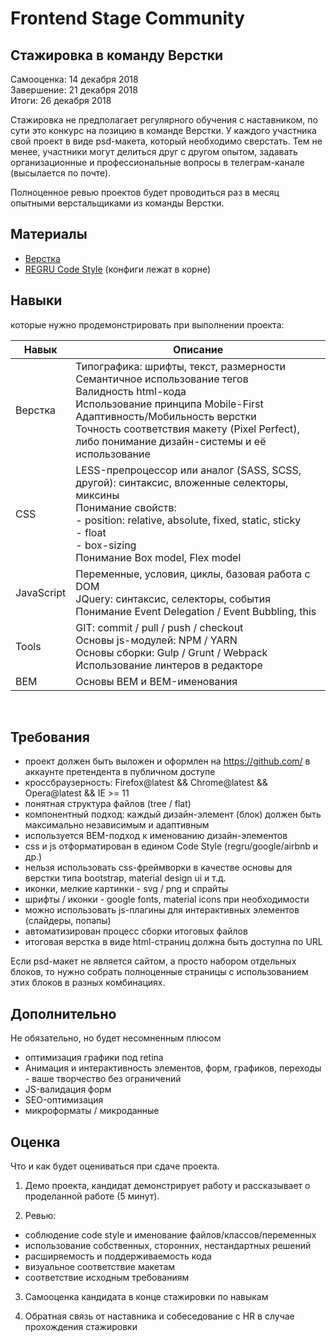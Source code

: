Frontend Stage Community
===================
## Стажировка в команду Верстки

Самооценка: 14 декабря 2018<br>
Завершение: 21 декабря 2018<br>
Итоги: 26 декабря 2018

Стажировка не предполагает регулярного обучения с наставником, по сути это конкурс на позицию в команде Верстки. У каждого участника свой проект в виде psd-макета, который необходимо сверстать. Тем не менее, участники могут делиться друг с другом опытом, задавать организационные и профессиональные вопросы в телеграм-канале (высылается по почте).

Полноценное ревью проектов будет проводиться раз в месяц опытными верстальщиками из команды Верстки.

## Материалы
- [Верстка](https://www.mindmeister.com/974906786)
- [REGRU Code Style](https://github.com/regru/frontend-stage/edit/master/CODESTYLE.md) (конфиги лежат в корне)


## Навыки
которые нужно продемонстрировать при выполнении проекта:

| Навык      | Описание                                                                                                                                                                                                                  |
|------------|---------------------------------------------------------------------------------------------------------------------------------------------------------------------------------------------------------------------------|
| Верстка    | Типографика: шрифты, текст, размерности<br>Семантичное использование тегов<br>Валидность html-кода<br>Использование принципа Mobile-First<br>Адаптивность/Мобильность верстки<br>Точность соответствия макету (Pixel Perfect), либо понимание дизайн-системы и её использование               |
| CSS        | LESS-препроцессор или аналог (SASS, SCSS, другой): синтаксис, вложенные селекторы, миксины<br>Понимание свойств: <br>- position: relative, absolute, fixed, static, sticky<br>- float <br>- box-sizing<br>  Понимание Box model, Flex model |
| JavaScript | Переменные, условия, циклы, базовая работа с DOM <br>JQuery: синтаксис, селекторы, события <br>Понимание Event Delegation / Event Bubbling, this                                                                                  |
| Tools      | GIT: commit / pull / push / checkout <br>Основы js-модулей: NPM / YARN <br>Основы сборки: Gulp / Grunt / Webpack <br>Использование линтеров в редакторе                                                                               |
| BEM        | Основы BEM и BEM-именования                                                                                                                                                                                               |

<br>

## Требования
- проект должен быть выложен и оформлен на https://github.com/ в аккаунте претендента в публичном доступе
- кроссбраузерность: Firefox@latest && Chrome@latest && Opera@latest && IE >= 11
- понятная структура файлов (tree / flat)
- компонентный подход: каждый дизайн-элемент (блок) должен быть максимально независимым и адаптивным
- используется BEM-подход к именованию дизайн-элементов
- css и js отформатирован в едином Code Style (regru/google/airbnb и др.)
- нельзя использовать css-фреймворки в качестве основы для верстки типа bootstrap, material design ui и т.д.
- иконки, мелкие картинки - svg / png и спрайты
- шрифты / иконки - google fonts, material icons при необходимости
- можно использовать js-плагины для интерактивных элементов (слайдеры, попапы)
- автоматизирован процесс сборки итоговых файлов
- итоговая верстка в виде html-страниц должна быть доступна по URL

Если psd-макет не является сайтом, а просто набором отдельных блоков, то нужно собрать полноценные страницы
с использованием этих блоков в разных комбинациях.


## Дополнительно
Не обязательно, но будет несомненным плюсом

- оптимизация графики под retina
- Анимация и интерактивность элементов, форм, графиков, переходы - ваше творчество без ограничений
- JS-валидация форм
- SEO-оптимизация
- микроформаты / микроданные

## Оценка
Что и как будет оцениваться при сдаче проекта.

1. Демо проекта, кандидат демонстрирует работу и рассказывает о проделанной работе (5 минут).

2. Ревью: 

- соблюдение code style и именование файлов/классов/переменных
- использование собственных, сторонних, нестандартных решений
- расширяемость и поддерживаемость кода
- визуальное соответствие макетам
- соответствие исходным требованиям

3. Самооценка кандидата в конце стажировки по навыкам

4. Обратная связь от наставника и собеседование с HR в случае прохождения стажировки



